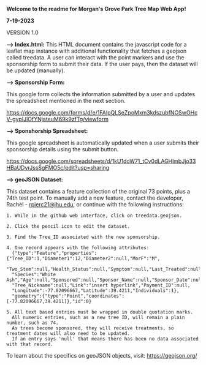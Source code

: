 **Welcome to the readme for Morgan's Grove Park Tree Map Web App!**

**7-19-2023**

VERSION 1.0


**--> Index.html:**
This HTML document contains the javascript code for a leaflet map instance with additional functionality that fetches a geojson called treedata. A user can interact with the point markers and use the sponsorship form to submit their data. If the user pays, then the dataset will be updated (manually).


**--> Sponsorship Form:**

This google form collects the information submitted by a user and updates the spreadsheet mentioned in the next section.

https://docs.google.com/forms/d/e/1FAIpQLSeZpoMxm3kdszubfNOSwOHcV-gypIJlOfYNjateuM69k9zfTg/viewform


**--> Sponshorship Spreadsheet:**

This google spreadsheet is automatically updated when a user submits their sponsorship details using the submit button.

https://docs.google.com/spreadsheets/d/1kU1doW71_tCv0dLAGHlmbJjo33HBaUDyrJssSgFMO5c/edit?usp=sharing


**--> geoJSON Dataset:**

This dataset contains a feature collection of the original 73 points, plus a 74th test point.
To manually add a new feature, contact the developer, Rachel - rpierc21@jhu.edu, or continue with the following instructions:

    1. While in the github web interface, click on treedata.geojson.
    
    2. Click the pencil icon to edit the dataset.
    
    3. Find the Tree_ID associated with the new sponsorship.

    4. One record appears with the following attributes: 
      {"type":"Feature","properties":{"Tree_ID":1,"Diameter1":12,"Diameter2":null,"MorF":"M",
      "Two_Stem":null,"Health_Status":null,"Symptom":null,"Last_Treated":null,"Note":null,
      "Species":"White Ash","Age":null,"Sponsored":null,"Sponsor_Name":null,"Sponsor_Date":null,
      "Tree_Nickname":null,"Link":"insert hyperlink","Payment_ID":null,
      "Longitude":-77.82096667,"Latitude":39.4211,"Individuals":1},
      "geometry":{"type":"Point","coordinates":[-77.82096667,39.4211]},"id":0}
    
    5. All text based entries must be wrapped in double quotation marks.
      All numeric entries, such as a new tree ID, will remain a plain number, such as 74.
      As trees become sponsored, they will receive treatments, so treatment dates will also need to be updated. 
      If an entry says 'null' that means there has been no data associated with that record.
    

To learn about the specifics on geoJSON objects, visit: https://geojson.org/
